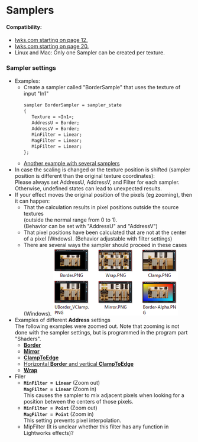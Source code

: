 # Samplers

#### Compatibility:  
   - [lwks.com starting on page 12.](https://www.lwks.com/index.php?option=com_kunena&func=view&catid=7&id=143678&limit=15&limitstart=165&Itemid=81#ftop)  
   - [lwks.com starting on page 20.](https://www.lwks.com/index.php?option=com_kunena&func=view&catid=7&id=143678&limit=15&limitstart=285&Itemid=81#ftop)
   - Linux and Mac: Only one Sampler can be created per texture.  
 
 
### Sampler settings
  - Examples:
     - Create a sampler called "BorderSample"  that uses the texture of input "In1"
       ``` Code
       sampler BorderSampler = sampler_state
       {
          Texture = <In1>;
          AddressU = Border;
          AddressV = Border;
          MinFilter = Linear;
          MagFilter = Linear;
          MipFilter = Linear;
       };
       ```
     - [Another example with several samplers](example_code.md)
  - In case the scaling is changed or the texture position is shifted 
    (sampler position is different than the original texture coordinates):  
    Please always set AddressU, AddressV, and Filter for each sampler.
    Otherwise, undefined states can lead to unexpected results.
  - If your effect moves the original position of the pixels (eg zooming), then it can happen:
     - That the calculation results in pixel positions outside the source textures  
       (outside the normal range from 0 to 1).  
       (Behavior can be set with "AddressU" and "AddressV")  
     - That pixel positions have been calculated that are not at the center of a pixel (Wndows).
       (Behavior adjustable with filter settings)
     - There are several ways the sampler should proceed in these cases (Windows).
       ![](images/Sampler-mix.png)
 - Examples of different **Address** settings  
   The following examples were zoomed out.
   Note that zooming is not done with the sampler settings, but is programmed in the program part "Shaders".
    - [**Border**](Border.md)
    - [**Mirror**](Mirror.md)
    - [**ClampToEdge**](Clamp.md)
    - [Horizontal **Border** and vertical **ClampToEdge**](Border_Clamp.md)
    - [**Wrap**](Wrap.md)
 - Filer
    - **`MinFilter = Linear`**  (Zoom out)  
      **`MagFilter = Linear`**  (Zoom in)  
      This causes the sampler to mix adjacent pixels when looking for a position between the centers of those pixels.  
   - **`MinFilter = Point`**  (Zoom out)  
     **`MagFilter = Point`**  (Zoom in)  
     This setting prevents pixel interpolation.  
   -  MipFilter (It is unclear whether this filter has any function in Lightworks effects)?
   
      
